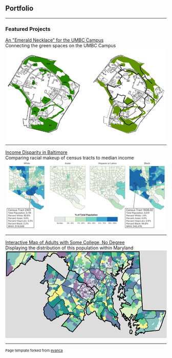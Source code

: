 ## Portfolio

---

### Featured Projects

[An "Emerald Necklace" for the UMBC Campus](/projects/project1)  
Connecting the green spaces on the UMBC Campus   
[<img src="images/ges405_thumb.PNG?raw=true">](/projects/project1)  

---
[Income Disparity in Baltimore](/projects/project2)  
Comparing racial makeup of census tracts to median income   
[<img src="images/lab4_thum2.png?raw=true"/>](/projects/project2)

---
[Interactive Map of Adults with Some College, No Degree](/projects/project3)  
Displaying the distribution of this population within Maryland    
[<img src="images/SCND_thum.png?raw=true"/>](/projects/project3)

<!--
---
### Recreations of [Learn QGIS](https://www.packtpub.com/application-development/learn-qgis-fourth-edition) Figures

- [Learn QGIS Chapter 2](/projects/learnqgis_ch2)  
- [Learn QGIS Chapter 3](/projects/learnqgis_ch3)  
- [Learn QGIS Chapter 4](/projects/learnqgis_ch4)  

---
-->



---
<p style="font-size:11px">Page template forked from <a href="https://github.com/evanca/quick-portfolio">evanca</a></p>
<!-- Remove above link if you don't want to attibute -->

